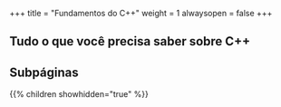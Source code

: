 +++
title = "Fundamentos do C++"
weight = 1
alwaysopen = false
+++

## Tudo o que você precisa saber sobre C++

## Subpáginas

{{% children showhidden="true" %}}